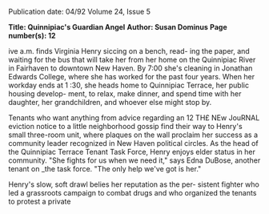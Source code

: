 Publication date: 04/92
Volume 24, Issue 5

**Title: Quinnipiac's Guardian Angel**
**Author: Susan Dominus**
**Page number(s): 12**

ive a.m. finds Virginia Henry siccing on a bench, read-
ing the paper, and waiting for the bus that will take 
her from her home on the Quinnipiac River in 
Fairhaven to downtown New Haven. By 7:00 she's cleaning 
in Jonathan Edwards College, where she has worked for the 
past four years. When her workday ends at 1 :30, she heads 
home to Quinnipiac Terrace, her public housing develop-
ment, to relax, make dinner, and spend time with her 
daughter, her grandchildren, and whoever else might stop 
by. 

Tenants who want anything from advice regarding an 
12 
TH£ NEw JouRNAL 
eviction notice to a little neighborhood gossip find their way 
to Henry's small three-room unit, where plaques on the wall 
proclaim her success as a community leader recognized in 
New Haven political circles. As the head of the Quinnipiac 
Terrace Tenant Task Force, Henry enjoys elder status in her 
community. "She fights for us when we need it," says Edna 
DuBose, another tenant on _the task force. "The only help 
we've got is her." 

Henry's slow, soft drawl belies her reputation as the per-
sistent fighter who led a grassroots campaign to combat 
drugs and who organized the tenants to protest a private